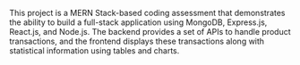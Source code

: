 This project is a MERN Stack-based coding assessment that demonstrates the ability to build a full-stack application using MongoDB, Express.js, React.js, and Node.js. The backend provides a set of APIs to handle product transactions, and the frontend displays these transactions along with statistical information using tables and charts.
